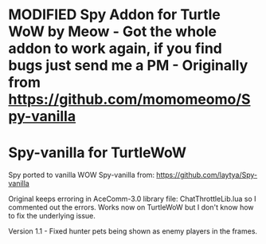  # <b>MODIFIED Spy Addon for Turtle WoW by Meow - Got the whole addon to work again, if you find bugs just send me a PM - Originally from https://github.com/momomeomo/Spy-vanilla</b>
# Spy-vanilla for TurtleWoW
Spy ported to vanilla WOW Spy-vanilla from: https://github.com/laytya/Spy-vanilla

Original keeps erroring in AceComm-3.0 library file: ChatThrottleLib.lua so I commented out the errors. Works now on TurtleWoW but I don't know how to fix the underlying issue.

Version 1.1 - Fixed hunter pets being shown as enemy players in the frames.
